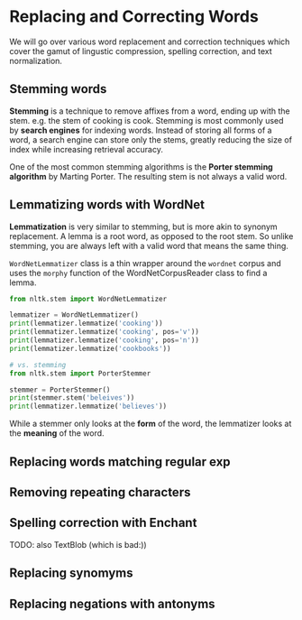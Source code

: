 # Replacing and Correcting Words

We will go over various word replacement and correction techniques which cover the gamut of lingustic compression, spelling correction, and text normalization.

## Stemming words

**Stemming** is a technique to remove affixes from a word, ending up with the stem. e.g. the stem of cooking is cook. Stemming is most commonly used by **search engines** for indexing words. Instead of storing all forms of a word, a search engine can store only the stems, greatly reducing the size of index while increasing retrieval accuracy.

One of the most common stemming algorithms is the **Porter stemming algorithm** by Marting Porter. The resulting stem is not always a valid word.

## Lemmatizing words with WordNet

**Lemmatization** is very similar to stemming, but is more akin to synonym replacement. A lemma is a root word, as opposed to the root stem. So unlike stemming, you are always left with a valid word that means the same thing.

```WordNetLemmatizer``` class is a thin wrapper around the ```wordnet``` corpus and uses the ```morphy``` function of the WordNetCorpusReader class to find a lemma.

```python
from nltk.stem import WordNetLemmatizer

lemmatizer = WordNetLemmatizer()
print(lemmatizer.lemmatize('cooking'))
print(lemmatizer.lemmatize('cooking', pos='v'))
print(lemmatizer.lemmatize('cooking', pos='n'))
print(lemmatizer.lemmatize('cookbooks'))

# vs. stemming
from nltk.stem import PorterStemmer

stemmer = PorterStemmer()
print(stemmer.stem('beleives'))
print(lemmatizer.lemmatize('believes'))
```

While a stemmer only looks at the **form** of the word, the lemmatizer looks at the **meaning** of the word.

## Replacing words matching regular exp

## Removing repeating characters

## Spelling correction with Enchant

TODO: also TextBlob (which is bad:))

## Replacing synomyms

## Replacing negations with antonyms

